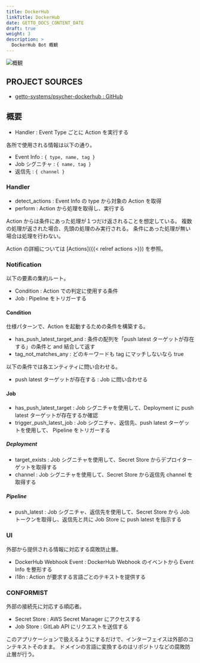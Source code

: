 ```yaml
---
title: DockerHub
linkTitle: DockerHub
date: GETTO_DOCS_CONTENT_DATE
draft: true
weight: 3
description: >
  DockerHub Bot 概観
---
```


![概観](abstract.png)

## PROJECT SOURCES

- [getto-systems/psycher-dockerhub : GitHub](https://github.com/getto-systems/psycher-dockerhub)


## 概要

- Handler : Event Type ごとに Action を実行する

各所で使用される情報は以下の通り。

- Event Info : `{ type, name, tag }`
- Job シグニチャ : `{ name, tag }`
- 返信先 : `{ channel }`


### Handler

- detect_actions : Event Info の type から対象の Action を取得
- perform : Action から処理を取得し、実行する

Action からは条件にあった処理が１つだけ返されることを想定している。
複数の処理が返された場合、先頭の処理のみ実行される。
条件にあった処理が無い場合は処理を行わない。

Action の詳細については [Actions]({{< relref actions >}}) を参照。


### Notification

以下の要素の集約ルート。

- Condition : Action での判定に使用する条件
- Job : Pipeline をトリガーする


#### Condition

仕様パターンで、Action を起動するための条件を構築する。

- has_push_latest_target_and : 条件の配列を「push latest ターゲットが存在する」の条件と and 結合して返す
- tag_not_matches_any : どのキーワードも tag にマッチしないなら true

以下の条件では各エンティティに問い合わせる。

- push latest ターゲットが存在する : Job に問い合わせる


#### Job

- has_push_latest_target : Job シグニチャを使用して、Deployment に push latest ターゲットが存在するか確認
- trigger_push_latest_job : Job シグニチャ、返信先、push latest ターゲットを使用して、 Pipeline をトリガーする


##### Deployment

- target_exists : Job シグニチャを使用して、Secret Store からデプロイターゲットを取得する
- channel : Job シグニチャを使用して、Secret Store から返信先 channel を取得する


##### Pipeline

- push_latest : Job シグニチャ、返信先を使用して、Secret Store から Job トークンを取得し、返信先と共に Job Store に push latest を指示する


### UI

外部から提供される情報に対応する腐敗防止層。

- DockerHub Webhook Event : DockerHub Webhook のイベントから Event Info を整形する
- i18n : Action が要求する言語ごとのテキストを提供する


### CONFORMIST

外部の接続先に対応する順応者。

- Secret Store : AWS Secret Manager にアクセスする
- Job Store : GitLab API にリクエストを送信する

このアプリケーションで扱えるようにするだけで、インターフェイスは外部のコンテキストそのまま。
ドメインの言語に変換するのはリポジトリなどの腐敗防止層が行う。
